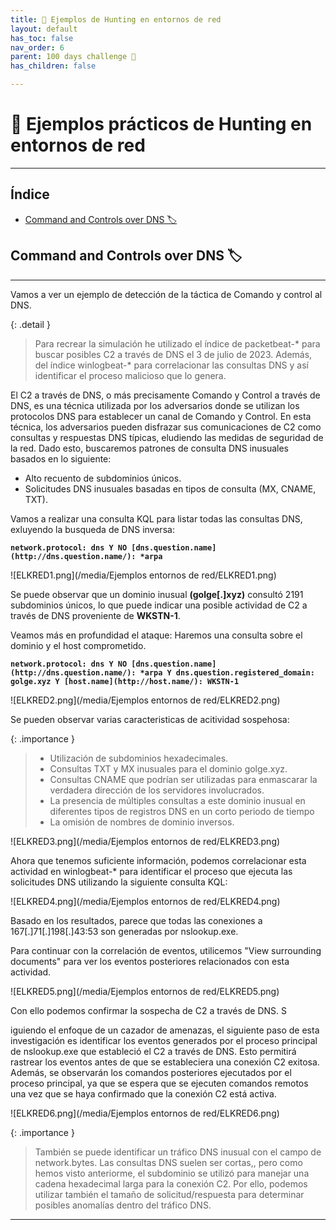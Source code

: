 ```yaml
---
title: 🥋 Ejemplos de Hunting en entornos de red 
layout: default
has_toc: false
nav_order: 6
parent: 100 days challenge 🗻
has_children: false

---
```

# 🥋 Ejemplos prácticos de Hunting en entornos de red 

---
## Índice 

- [Command and Controls over DNS 🏷️](https://nottaroff.github.io/workspace/docs/1100%20days/Ejemplos%20prácticos%20Hunting%20en%20Red/#command-and-controls-over-dns-%EF%B8%8F) 

## Command and Controls over DNS 🏷️
---

Vamos a ver un ejemplo de detección de la táctica de Comando y control al DNS.

{: .detail }
>Para recrear la simulación he utilizado el índice de packetbeat-* para buscar posibles C2 a través de DNS el 3 de julio de 2023. Además, del índice winlogbeat-* para correlacionar las consultas DNS y así identificar el proceso malicioso que lo genera. 

El C2 a través de DNS, o más precisamente Comando y Control a través de DNS, es una técnica utilizada por los adversarios donde se utilizan los protocolos DNS para establecer un canal de Comando y Control. En esta técnica, los adversarios pueden disfrazar sus comunicaciones de C2 como consultas y respuestas DNS típicas, eludiendo las medidas de seguridad de la red. Dado esto, buscaremos patrones de consulta DNS inusuales basados en lo siguiente:

- Alto recuento de subdominios únicos.
- Solicitudes DNS inusuales basadas en tipos de consulta (MX, CNAME, TXT).

Vamos a realizar una consulta KQL para listar todas las consultas DNS, exluyendo la busqueda de DNS inversa:

**`network.protocol: dns Y NO [dns.question.name](http://dns.question.name/): *arpa`**


![ELKRED1.png](/media/Ejemplos entornos de red/ELKRED1.png)


Se puede observar que un dominio inusual **(golge[.]xyz)** consultó 2191 subdominios únicos, lo que puede indicar una posible actividad de C2 a través de DNS proveniente de **WKSTN-1**. 

Veamos más en profundidad el ataque: Haremos una consulta sobre el dominio y el host comprometido.

**`network.protocol: dns Y NO [dns.question.name](http://dns.question.name/): *arpa Y dns.question.registered_domain: golge.xyz Y [host.name](http://host.name/): WKSTN-1`**

![ELKRED2.png](/media/Ejemplos entornos de red/ELKRED2.png)


Se pueden observar varias caracteristicas de acitividad sospehosa:

{: .importance }
>- Utilización de subdominios hexadecimales.
>- Consultas TXT y MX inusuales para el dominio golge.xyz.
>- Consultas CNAME que podrían ser utilizadas para enmascarar la verdadera dirección de los servidores involucrados.
>- La presencia de múltiples consultas a este dominio inusual en diferentes tipos de registros DNS en un corto periodo de tiempo
>- La omisión de nombres de dominio inversos.


![ELKRED3.png](/media/Ejemplos entornos de red/ELKRED3.png)

Ahora que tenemos suficiente información, podemos correlacionar esta actividad en winlogbeat-* para identificar el proceso que ejecuta las solicitudes DNS utilizando la siguiente consulta KQL:

![ELKRED4.png](/media/Ejemplos entornos de red/ELKRED4.png)


Basado en los resultados, parece que todas las conexiones a 167[.]71[.]198[.]43:53 son generadas por nslookup.exe. 

Para continuar con la correlación de eventos, utilicemos "View surrounding documents" para ver los eventos posteriores relacionados con esta actividad.

![ELKRED5.png](/media/Ejemplos entornos de red/ELKRED5.png)

Con ello podemos confirmar la sospecha de C2 a través de DNS. S

iguiendo el enfoque de un cazador de amenazas, el siguiente paso de esta investigación es identificar los eventos generados por el proceso principal de nslookup.exe que estableció el C2 a través de DNS. Esto permitirá rastrear los eventos antes de que se estableciera una conexión C2 exitosa. Además, se observarán los comandos posteriores ejecutados por el proceso principal, ya que se espera que se ejecuten comandos remotos una vez que se haya confirmado que la conexión C2 está activa.

![ELKRED6.png](/media/Ejemplos entornos de red/ELKRED6.png)

{: .importance }
> También se puede identificar un tráfico DNS inusual con el campo de network.bytes. Las consultas DNS suelen ser cortas,, pero como hemos visto anteriorme, el subdominio se utilizó para manejar una cadena hexadecimal larga para la conexión C2. Por ello, podemos utilizar también el tamaño de solicitud/respuesta para determinar posibles anomalías dentro del tráfico DNS.

---